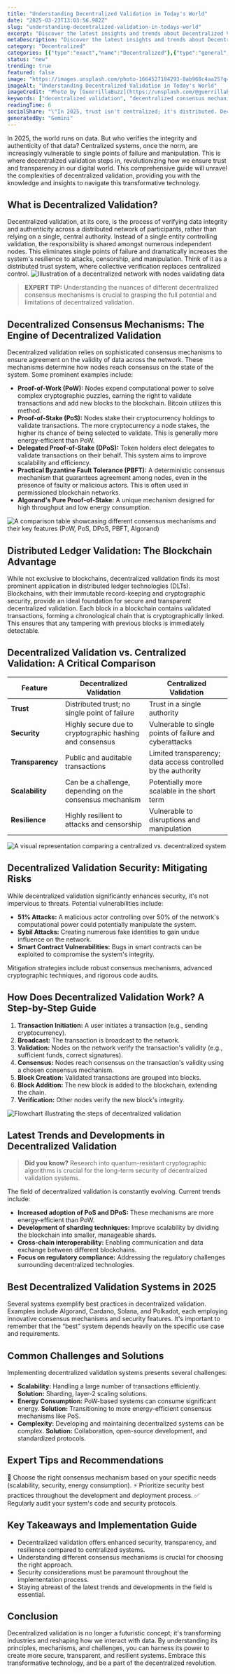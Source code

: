 ```yaml
---
title: "Understanding Decentralized Validation in Today's World"
date: "2025-03-23T13:03:56.982Z"
slug: "understanding-decentralized-validation-in-todays-world"
excerpt: "Discover the latest insights and trends about Decentralized Validation. This comprehensive guide covers everything you need to know about Decentralized Validation in 2025."
metaDescription: "Discover the latest insights and trends about Decentralized Validation. This comprehensive guide covers everything you need to know about Decentralized Val..."
category: "Decentralized"
categories: [{"type":"exact","name":"Decentralized"},{"type":"general","name":"Computer Science"},{"type":"medium","name":"Distributed Systems"},{"type":"specific","name":"Consensus Mechanisms"},{"type":"niche","name":"Byzantine Fault Tolerance"}]
status: "new"
trending: true
featured: false
image: "https://images.unsplash.com/photo-1664527184293-8ab968c4aa25?q=85&w=1200&fit=max&fm=webp&auto=compress"
imageAlt: "Understanding Decentralized Validation in Today's World"
imageCredit: "Photo by [GuerrillaBuzz](https://unsplash.com/@guerrillabuzz) on Unsplash"
keywords: ["decentralized validation", "decentralized consensus mechanisms", "distributed ledger validation", "blockchain validation methods", "what is decentralized validation", "decentralized validation vs centralized", "decentralized validation security", "how does decentralized validation work", "best decentralized validation systems", "decentralized validation implementation"]
readingTime: 6
socialShare: "\"In 2025, trust isn't centralized; it's distributed. Decentralized validation is rewriting the rules of data integrity, offering unprecedented security and transparency.\""
generatedBy: "Gemini"
---
```




In 2025, the world runs on data.  But who verifies the integrity and authenticity of that data?  Centralized systems, once the norm, are increasingly vulnerable to single points of failure and manipulation.  This is where decentralized validation steps in, revolutionizing how we ensure trust and transparency in our digital world. This comprehensive guide will unravel the complexities of decentralized validation, providing you with the knowledge and insights to navigate this transformative technology.

## What is Decentralized Validation?

Decentralized validation, at its core, is the process of verifying data integrity and authenticity across a distributed network of participants, rather than relying on a single, central authority.  Instead of a single entity controlling validation, the responsibility is shared amongst numerous independent nodes. This eliminates single points of failure and dramatically increases the system's resilience to attacks, censorship, and manipulation.  Think of it as a distributed trust system, where collective verification replaces centralized control. ![Illustration of a decentralized network with nodes validating data](https://images.unsplash.com/photo-1516245834210-c4c142787335?q=85&w=1200&fit=max&fm=webp&auto=compress)

> **EXPERT TIP:**  Understanding the nuances of different decentralized consensus mechanisms is crucial to grasping the full potential and limitations of decentralized validation.

## Decentralized Consensus Mechanisms: The Engine of Decentralized Validation

Decentralized validation relies on sophisticated consensus mechanisms to ensure agreement on the validity of data across the network.  These mechanisms determine how nodes reach consensus on the state of the system.  Some prominent examples include:

* **Proof-of-Work (PoW):**  Nodes expend computational power to solve complex cryptographic puzzles, earning the right to validate transactions and add new blocks to the blockchain. Bitcoin utilizes this method.
* **Proof-of-Stake (PoS):**  Nodes stake their cryptocurrency holdings to validate transactions. The more cryptocurrency a node stakes, the higher its chance of being selected to validate.  This is generally more energy-efficient than PoW.
* **Delegated Proof-of-Stake (DPoS):**  Token holders elect delegates to validate transactions on their behalf.  This system aims to improve scalability and efficiency.
* **Practical Byzantine Fault Tolerance (PBFT):**  A deterministic consensus mechanism that guarantees agreement among nodes, even in the presence of faulty or malicious actors.  This is often used in permissioned blockchain networks.
* **Algorand's Pure Proof-of-Stake:** A unique mechanism designed for high throughput and low energy consumption.

![A comparison table showcasing different consensus mechanisms and their key features (PoW, PoS, DPoS, PBFT, Algorand)](https://images.unsplash.com/photo-1519995451813-39e29e054914?q=85&w=1200&fit=max&fm=webp&auto=compress)

## Distributed Ledger Validation: The Blockchain Advantage

While not exclusive to blockchains, decentralized validation finds its most prominent application in distributed ledger technologies (DLTs).  Blockchains, with their immutable record-keeping and cryptographic security, provide an ideal foundation for secure and transparent decentralized validation.  Each block in a blockchain contains validated transactions, forming a chronological chain that is cryptographically linked.  This ensures that any tampering with previous blocks is immediately detectable.

## Decentralized Validation vs. Centralized Validation: A Critical Comparison

| Feature          | Decentralized Validation                                   | Centralized Validation                                      |
|-----------------|-----------------------------------------------------------|-------------------------------------------------------------|
| **Trust**        | Distributed trust; no single point of failure              | Trust in a single authority                                 |
| **Security**     | Highly secure due to cryptographic hashing and consensus     | Vulnerable to single points of failure and cyberattacks      |
| **Transparency** | Public and auditable transactions                          | Limited transparency; data access controlled by the authority |
| **Scalability**  | Can be a challenge, depending on the consensus mechanism   | Potentially more scalable in the short term                  |
| **Resilience**   | Highly resilient to attacks and censorship                  | Vulnerable to disruptions and manipulation                     |

![A visual representation comparing a centralized vs. decentralized system](https://images.unsplash.com/photo-1664526937033-fe2c11f1be25?q=85&w=1200&fit=max&fm=webp&auto=compress)

## Decentralized Validation Security: Mitigating Risks

While decentralized validation significantly enhances security, it's not impervious to threats.  Potential vulnerabilities include:

* **51% Attacks:**  A malicious actor controlling over 50% of the network's computational power could potentially manipulate the system.
* **Sybil Attacks:**  Creating numerous fake identities to gain undue influence on the network.
* **Smart Contract Vulnerabilities:**  Bugs in smart contracts can be exploited to compromise the system's integrity.

Mitigation strategies include robust consensus mechanisms, advanced cryptographic techniques, and rigorous code audits.

## How Does Decentralized Validation Work? A Step-by-Step Guide

1. **Transaction Initiation:** A user initiates a transaction (e.g., sending cryptocurrency).
2. **Broadcast:** The transaction is broadcast to the network.
3. **Validation:** Nodes on the network verify the transaction's validity (e.g., sufficient funds, correct signatures).
4. **Consensus:** Nodes reach consensus on the transaction's validity using a chosen consensus mechanism.
5. **Block Creation:** Validated transactions are grouped into blocks.
6. **Block Addition:** The new block is added to the blockchain, extending the chain.
7. **Verification:**  Other nodes verify the new block's integrity.

![Flowchart illustrating the steps of decentralized validation](https://images.unsplash.com/photo-1664527184293-8ab968c4aa25?q=85&w=1200&fit=max&fm=webp&auto=compress)

## Latest Trends and Developments in Decentralized Validation

> **Did you know?**  Research into quantum-resistant cryptographic algorithms is crucial for the long-term security of decentralized validation systems.

The field of decentralized validation is constantly evolving.  Current trends include:

* **Increased adoption of PoS and DPoS:**  These mechanisms are more energy-efficient than PoW.
* **Development of sharding techniques:**  Improve scalability by dividing the blockchain into smaller, manageable shards.
* **Cross-chain interoperability:**  Enabling communication and data exchange between different blockchains.
* **Focus on regulatory compliance:**  Addressing the regulatory challenges surrounding decentralized technologies.

## Best Decentralized Validation Systems in 2025

Several systems exemplify best practices in decentralized validation.  Examples include Algorand, Cardano, Solana, and Polkadot, each employing innovative consensus mechanisms and security features.  It's important to remember that the “best” system depends heavily on the specific use case and requirements.

## Common Challenges and Solutions

Implementing decentralized validation systems presents several challenges:

* **Scalability:** Handling a large number of transactions efficiently.  **Solution:** Sharding, layer-2 scaling solutions.
* **Energy Consumption:**  PoW-based systems can consume significant energy.  **Solution:**  Transitioning to more energy-efficient consensus mechanisms like PoS.
* **Complexity:**  Developing and maintaining decentralized systems can be complex.  **Solution:**  Collaboration, open-source development, and standardized protocols.

## Expert Tips and Recommendations

🔑 Choose the right consensus mechanism based on your specific needs (scalability, security, energy consumption).
⚡ Prioritize security best practices throughout the development and deployment process.
✅ Regularly audit your system's code and security protocols.

## Key Takeaways and Implementation Guide

* Decentralized validation offers enhanced security, transparency, and resilience compared to centralized systems.
* Understanding different consensus mechanisms is crucial for choosing the right approach.
* Security considerations must be paramount throughout the implementation process.
* Staying abreast of the latest trends and developments in the field is essential.

## Conclusion

Decentralized validation is no longer a futuristic concept; it's transforming industries and reshaping how we interact with data.  By understanding its principles, mechanisms, and challenges, you can harness its power to create more secure, transparent, and resilient systems.  Embrace this transformative technology, and be a part of the decentralized revolution.

